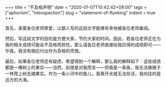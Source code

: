 +++
title = "不及格声明"
date = "2020-01-07T10:42:42+08:00"
tags = ["aphorism", "introspection"]
slug = "statement-of-flunking"
indent = true
+++

首先，承蒙各位老师厚爱，让鄙人写的这段文字能够有幸地被各位老师垂阅。

然后，写这段文字的目的是方便大家，节约大家的时间。因此，若各位老师正在为我的相关成绩可能会不及格而担忧，那么请各位老师直接给我应得的成绩即可——毕竟，我没有相应付出作为及格的凭借。

最后，如果各位老师还有疑虑，希望得到一个解释，那么我的解释如下：这些成绩都是一棵树上的果实——当然，前提是对我而言——但我是一条鱼，我无法像猴子一样爬上树去摘果实。作为一条小河中的鱼儿，我离开水就无法存活，我向往的是远方的大海。
